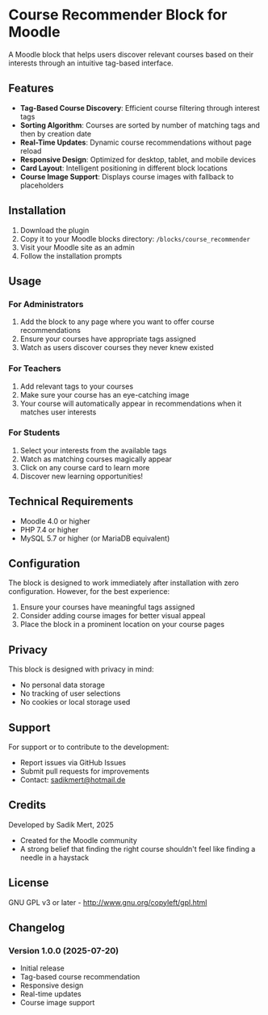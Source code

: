# Course Recommender Block for Moodle

A Moodle block that helps users discover relevant courses based on their interests through an intuitive tag-based interface.

## Features

- **Tag-Based Course Discovery**: Efficient course filtering through interest tags
- **Sorting Algorithm**: Courses are sorted by number of matching tags and then by creation date
- **Real-Time Updates**: Dynamic course recommendations without page reload
- **Responsive Design**: Optimized for desktop, tablet, and mobile devices
- **Card Layout**: Intelligent positioning in different block locations
- **Course Image Support**: Displays course images with fallback to placeholders

## Installation

1. Download the plugin
2. Copy it to your Moodle blocks directory: `/blocks/course_recommender`
3. Visit your Moodle site as an admin
4. Follow the installation prompts

## Usage

### For Administrators
1. Add the block to any page where you want to offer course recommendations
2. Ensure your courses have appropriate tags assigned
3. Watch as users discover courses they never knew existed

### For Teachers
1. Add relevant tags to your courses
2. Make sure your course has an eye-catching image
3. Your course will automatically appear in recommendations when it matches user interests

### For Students
1. Select your interests from the available tags
2. Watch as matching courses magically appear
3. Click on any course card to learn more
4. Discover new learning opportunities!

## Technical Requirements

- Moodle 4.0 or higher
- PHP 7.4 or higher
- MySQL 5.7 or higher (or MariaDB equivalent)

## Configuration

The block is designed to work immediately after installation with zero configuration. However, for the best experience:

1. Ensure your courses have meaningful tags assigned
2. Consider adding course images for better visual appeal
3. Place the block in a prominent location on your course pages

## Privacy

This block is designed with privacy in mind:
- No personal data storage
- No tracking of user selections
- No cookies or local storage used

## Support

For support or to contribute to the development:

- Report issues via GitHub Issues
- Submit pull requests for improvements
- Contact: sadikmert@hotmail.de

## Credits

Developed by Sadik Mert, 2025
- Created for the Moodle community
- A strong belief that finding the right course shouldn't feel like finding a needle in a haystack

## License

GNU GPL v3 or later - http://www.gnu.org/copyleft/gpl.html

## Changelog

### Version 1.0.0 (2025-07-20)
- Initial release
- Tag-based course recommendation
- Responsive design
- Real-time updates
- Course image support